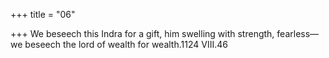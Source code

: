 +++
title = "06"

+++
We beseech this Indra for a gift, him swelling with strength, fearless— we beseech the lord of wealth for wealth.1124 VIII.46  